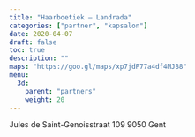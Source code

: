 ```yaml
---
title: "Haarboetiek — Landrada"
categories: ["partner", "kapsalon"]
date: 2020-04-07
draft: false
toc: true
description: "" 
maps: "https://goo.gl/maps/xp7jdP77a4df4MJ88"
menu:
  3d:
    parent: "partners"
    weight: 20
---
```

Jules de Saint-Genoisstraat 109
9050 Gent
